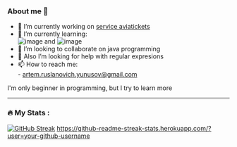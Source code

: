 ### About me 👋


- 🔭 I’m currently working on [service aviatickets](https://github.com/Artem91Y/service_aviatickets)
- 🌱 I’m currently learning: <br>![image](https://github.com/Artem91Y/Artem91Y/assets/120793069/79f932bd-dee1-439f-afc9-3800d0125181)
 and ![image](https://github.com/Artem91Y/Artem91Y/assets/120793069/7c12081e-fc6f-4f52-9cab-30e9cb172828)
- 👯 I’m looking to collaborate on java programming
- 🤔 Also I’m looking for help with regular expresions
- 📫 How to reach me:<br>- artem.ruslanovich.yunusov@gmail.com

I'm only beginner in programming, but I try to learn more

---

### :fire: My Stats :
[![GitHub Streak](http://github-readme-streak-stats.herokuapp.com?user=Artem81Y&theme=dark&background=000000)](https://git.io/streak-stats)
https://github-readme-streak-stats.herokuapp.com/?user=your-github-username



